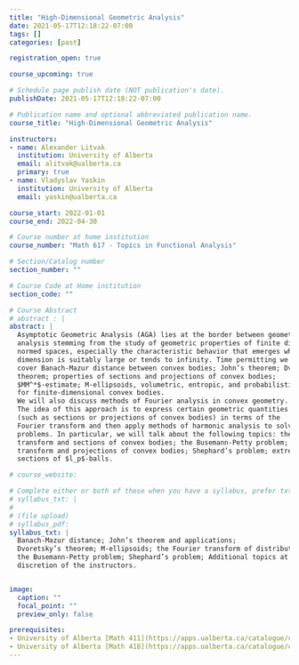 ```yaml
---
title: "High-Dimensional Geometric Analysis"
date: 2021-05-17T12:18:22-07:00
tags: []
categories: [past]

registration_open: true

course_upcoming: true

# Schedule page publish date (NOT publication's date).
publishDate: 2021-05-17T12:18:22-07:00

# Publication name and optional abbreviated publication name.
course_title: "High-Dimensional Geometric Analysis"

instructors:
- name: Alexander Litvak
  institution: University of Alberta
  email: alitvak@ualberta.ca
  primary: true
- name: Vladyslav Yaskin
  institution: University of Alberta
  email: yaskin@ualberta.ca

course_start: 2022-01-01
course_end: 2022-04-30

# Course number at home institution
course_number: "Math 617 - Topics in Functional Analysis"

# Section/Catalog number
section_number: ""

# Course Code at Home institution
section_code: ""

# Course Abstract
# abstract : |
abstract: |
  Asymptotic Geometric Analysis (AGA) lies at the border between geometry and
  analysis stemming from the study of geometric properties of finite dimensional
  normed spaces, especially the characteristic behavior that emerges when the
  dimension is suitably large or tends to infinity. Time permitting we plan to
  cover Banach-Mazur distance between convex bodies; John’s theorem; Dvoretsky’s
  theorem; properties of sections and projections of convex bodies;
  $MM^*$-estimate; M-ellipsoids, volumetric, entropic, and probabilistic methods
  for finite-dimensional convex bodies.
  We will also discuss methods of Fourier analysis in convex geometry.
  The idea of this approach is to express certain geometric quantities
  (such as sections or projections of convex bodies) in terms of the
  Fourier transform and then apply methods of harmonic analysis to solve geometric
  problems. In particular, we will talk about the following topics: the Fourier
  transform and sections of convex bodies; the Busemann-Petty problem; the Fourier
  transform and projections of convex bodies; Shephard’s problem; extremal
  sections of $l_p$-balls.

# course_website:

# Complete either or both of these when you have a syllabus, prefer txt!
# syllabus_txt: |
#
# (file upload)
# syllabus_pdf:
syllabus_txt: |
  Banach-Mazur distance; John’s theorem and applications;
  Dvoretsky’s theorem; M-ellipsoids; the Fourier transform of distributions;
  the Busemann-Petty problem; Shephard’s problem; Additional topics at the
  discretion of the instructors.


image:
  caption: ""
  focal_point: ""
  preview_only: false

prerequisites:
- University of Alberta [Math 411](https://apps.ualberta.ca/catalogue/course/math/411) Complex Analysis (or equivalent)
- University of Alberta [Math 418](https://apps.ualberta.ca/catalogue/course/math/418) or [Math 516](https://apps.ualberta.ca/catalogue/course/math/516) Real Analysis and Introduction to Functional Analysis (or equivalent)
---
```


